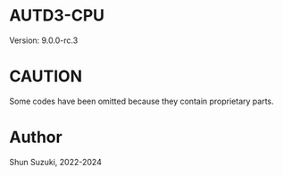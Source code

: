 # AUTD3-CPU

Version: 9.0.0-rc.3

# CAUTION

Some codes have been omitted because they contain proprietary parts.

# Author

Shun Suzuki, 2022-2024
